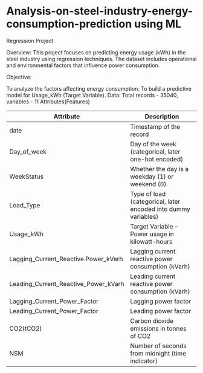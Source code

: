 # Analysis-on-steel-industry-energy-consumption-prediction using ML

Regression Project

Overview: This project focuses on predicting energy usage (kWh) in the steel industry using regression techniques. The dataset includes operational and environmental factors that influence power consumption.

Objective:

To analyze the factors affecting energy consumption.
To build a predictive model for Usage_kWh (Target Variable).
Data: Total records - 35040, variables - 11 Attributes(Features)

| **Attribute**                            | **Description**                                                |
| ---------------------------------------- | -------------------------------------------------------------- |
| date                                     | Timestamp of the record                                        |
| Day\_of\_week                            | Day of the week (categorical, later one-hot encoded)           |
| WeekStatus                               | Whether the day is a weekday (1) or weekend (0)                |
| Load\_Type                               | Type of load (categorical, later encoded into dummy variables) |
| Usage\_kWh                               | Target Variable – Power usage in kilowatt-hours                |
| Lagging\_Current\_Reactive.Power\_kVarh  | Lagging current reactive power consumption (kVarh)             |
| Leading\_Current\_Reactive\_Power\_kVarh | Leading current reactive power consumption (kVarh)             |
| Lagging\_Current\_Power\_Factor          | Lagging power factor                                           |
| Leading\_Current\_Power\_Factor          | Leading power factor                                           |
| CO2(tCO2)                                | Carbon dioxide emissions in tonnes of CO2                      |
| NSM                                      | Number of seconds from midnight (time indicator)               |
